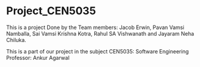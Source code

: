 # Project_CEN5035

This is a project Done by the Team members: Jacob Erwin, Pavan Vamsi Namballa, Sai Vamsi Krishna Kotra, Rahul SA Vishwanath and Jayaram Neha Chiluka.

This is a part of our project in the subject CEN5035: Software Engineering
Professor: Ankur Agarwal